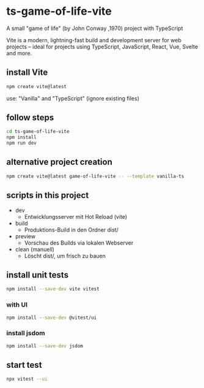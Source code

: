# ts-game-of-life-vite
A small "game of life" (by John Conway ,1970) project with TypeScript

Vite is a modern, lightning-fast build and development server for web projects – ideal for projects using TypeScript, JavaScript, React, Vue, Svelte and more.

## install Vite
```zsh
npm create vite@latest
```
use: "Vanilla" and "TypeScript" (ignore existing files)

## follow steps
```zsh
cd ts-game-of-life-vite
npm install
npm run dev
```

## alternative project creation
```zsh
npm create vite@latest game-of-life-vite -- --template vanilla-ts
```

## scripts in this project
* dev	
  * Entwicklungsserver mit Hot Reload (vite)
* build	
  * Produktions-Build in den Ordner dist/
* preview
  * Vorschau des Builds via lokalen Webserver
* clean (manuell)
  * Löscht dist/, um frisch zu bauen

## install unit tests
```zsh
npm install --save-dev vite vitest

```
### with UI
```zsh
npm install --save-dev @vitest/ui
```
### install jsdom
```zsh
npm install --save-dev jsdom
```

## start test
```zsh
npx vitest --ui
```
